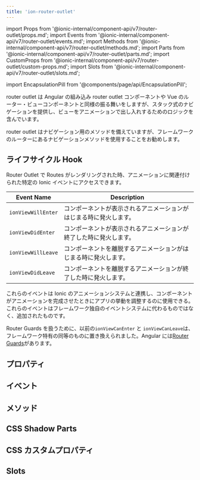 ```yaml
---
title: 'ion-router-outlet'
---
```


import Props from '@ionic-internal/component-api/v7/router-outlet/props.md';
import Events from '@ionic-internal/component-api/v7/router-outlet/events.md';
import Methods from '@ionic-internal/component-api/v7/router-outlet/methods.md';
import Parts from '@ionic-internal/component-api/v7/router-outlet/parts.md';
import CustomProps from '@ionic-internal/component-api/v7/router-outlet/custom-props.md';
import Slots from '@ionic-internal/component-api/v7/router-outlet/slots.md';

import EncapsulationPill from '@components/page/api/EncapsulationPill';

<EncapsulationPill type="shadow" />

router outlet は Angular の組み込み router outlet コンポーネントや Vue のルーター・ビューコンポーネントと同様の振る舞いをしますが、スタック式のナビゲーションを提供し、ビューをアニメーションで出し入れするためのロジックを含んでいます。

router outlet はナビゲーション用のメソッドを備えていますが、フレームワークのルーターにあるナビゲーションメソッドを使用することをお勧めします。

## ライフサイクル Hook

Router Outlet で Routes がレンダリングされた時、アニメーションに関連付けられた特定の Ionic イベントにアクセスできます。

| Event Name         | Description                                                        |
| ------------------ | ------------------------------------------------------------------ |
| `ionViewWillEnter` | コンポーネントが表示されるアニメーションがはじまる時に発火します。 |
| `ionViewDidEnter`  | コンポーネントが表示されるアニメーションが終了した時に発火します。 |
| `ionViewWillLeave` | コンポーネントを離脱するアニメーションがはじまる時に発火します。   |
| `ionViewDidLeave`  | コンポーネントを離脱するアニメーションが終了した時に発火します。   |

これらのイベントは Ionic のアニメーションシステムと連携し、コンポーネントがアニメーションを完成させたときにアプリの挙動を調整するのに使用できる。これらのイベントはフレームワーク独自のイベントシステムに代わるものではなく、追加されたものです。

Router Guards を扱うために、以前の`ionViewCanEnter` と `ionViewCanLeave`は、フレームワーク特有の同等のものに置き換えられました。Angular には[Router Guards](https://angular.jp/guide/router#milestone-5-route-guards)があります。

## プロパティ

<Props />

## イベント

<Events />

## メソッド

<Methods />

## CSS Shadow Parts

<Parts />

## CSS カスタムプロパティ

<CustomProps />

## Slots

<Slots />
